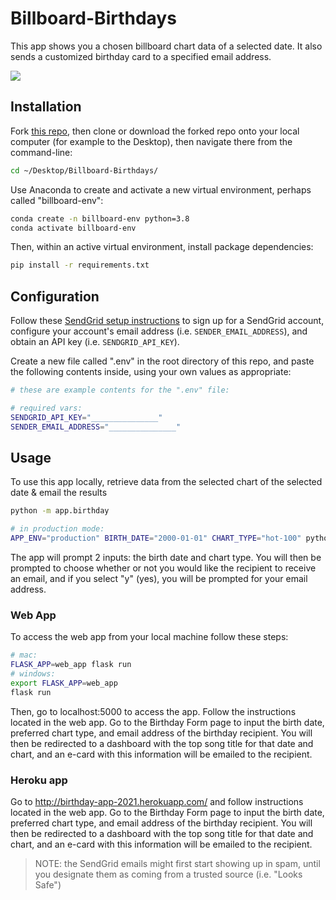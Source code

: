 # Billboard-Birthdays

This app shows you a chosen billboard chart data of a selected date. It also sends a customized birthday card to a specified email address.

![](https://i.ibb.co/1T9r5hL/example-email.png)


## Installation

Fork [this repo](https://github.com/estellespanneut/Billboard-Birthdays), then clone or download the forked repo onto your local computer (for example to the Desktop), then navigate there from the command-line:

```sh
cd ~/Desktop/Billboard-Birthdays/
```

Use Anaconda to create and activate a new virtual environment, perhaps called "billboard-env":

```sh
conda create -n billboard-env python=3.8
conda activate billboard-env
```

Then, within an active virtual environment, install package dependencies:

```sh
pip install -r requirements.txt
```

## Configuration

Follow these [SendGrid setup instructions](https://github.com/prof-rossetti/intro-to-python/blob/master/notes/python/packages/sendgrid.md#setup) to sign up for a SendGrid account, configure your account's email address (i.e. `SENDER_EMAIL_ADDRESS`), and obtain an API key (i.e. `SENDGRID_API_KEY`).

Create a new file called ".env" in the root directory of this repo, and paste the following contents inside, using your own values as appropriate:

```sh
# these are example contents for the ".env" file:

# required vars:
SENDGRID_API_KEY="_______________"
SENDER_EMAIL_ADDRESS="_______________"

```

## Usage

To use this app locally, retrieve data from the selected chart of the selected date & email the results

```sh
python -m app.birthday

# in production mode:
APP_ENV="production" BIRTH_DATE="2000-01-01" CHART_TYPE="hot-100" python -m app.birthday
```

The app will prompt 2 inputs: the birth date and chart type. You will then be prompted to choose whether or not you would like the recipient to receive an email, and if you select "y" (yes), you will be prompted for your email address.


### Web App

To access the web app from your local machine follow these steps: 

```sh
# mac:
FLASK_APP=web_app flask run
# windows:
export FLASK_APP=web_app
flask run
```

Then, go to localhost:5000 to access the app. Follow the instructions located in the web app. Go to the Birthday Form page to input the birth date, preferred chart type, and email address of the birthday recipient. You will then be redirected to a dashboard with the top song title for that date and chart, and an e-card with this information will be emailed to the recipient. 

### Heroku app

Go to http://birthday-app-2021.herokuapp.com/ and follow instructions located in the web app. Go to the Birthday Form page to input the birth date, preferred chart type, and email address of the birthday recipient. You will then be redirected to a dashboard with the top song title for that date and chart, and an e-card with this information will be emailed to the recipient. 


> NOTE: the SendGrid emails might first start showing up in spam, until you designate them as coming from a trusted source (i.e. "Looks Safe")


